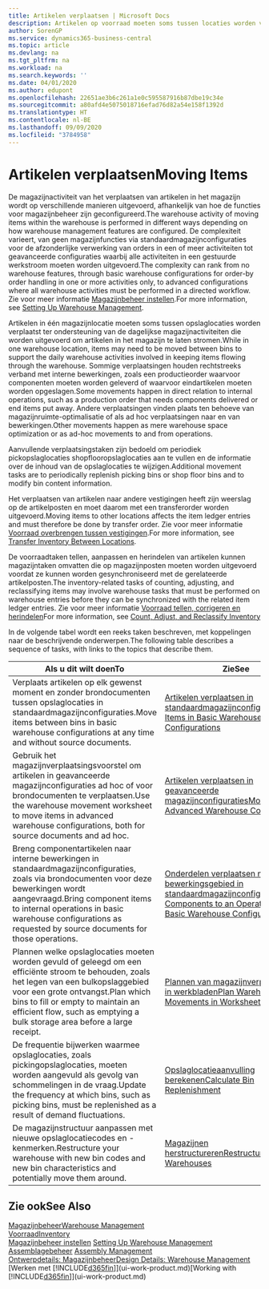 ```yaml
---
title: Artikelen verplaatsen | Microsoft Docs
description: Artikelen op voorraad moeten soms tussen locaties worden verplaatst ter ondersteuning van de dagelijkse magazijnactiviteiten die worden uitgevoerd om artikelen in het magazijn te laten stromen. Sommige verplaatsingen houden rechtstreeks verband met interne bewerkingen, zoals een productieorder waarvoor componenten moeten worden geleverd of waarvoor eindartikelen moeten worden opgeslagen. Andere verplaatsingen vinden plaats ten behoeve van magazijnruimte-optimalisatie of als ad hoc verplaatsingen naar en van bewerkingen.
author: SorenGP
ms.service: dynamics365-business-central
ms.topic: article
ms.devlang: na
ms.tgt_pltfrm: na
ms.workload: na
ms.search.keywords: ''
ms.date: 04/01/2020
ms.author: edupont
ms.openlocfilehash: 22651ae3b6c261a1e0c595587916b87dbe19c34e
ms.sourcegitcommit: a80afd4e5075018716efad76d82a54e158f1392d
ms.translationtype: HT
ms.contentlocale: nl-BE
ms.lasthandoff: 09/09/2020
ms.locfileid: "3784958"
---
```

# <a name="moving-items"></a><span data-ttu-id="f53e1-105">Artikelen verplaatsen</span><span class="sxs-lookup"><span data-stu-id="f53e1-105">Moving Items</span></span>
<span data-ttu-id="f53e1-106">De magazijnactiviteit van het verplaatsen van artikelen in het magazijn wordt op verschillende manieren uitgevoerd, afhankelijk van hoe de functies voor magazijnbeheer zijn geconfigureerd.</span><span class="sxs-lookup"><span data-stu-id="f53e1-106">The warehouse activity of moving items within the warehouse is performed in different ways depending on how warehouse management features are configured.</span></span> <span data-ttu-id="f53e1-107">De complexiteit varieert, van geen magazijnfuncties via standaardmagazijnconfiguraties voor de afzonderlijke verwerking van orders in een of meer activiteiten tot geavanceerde configuraties waarbij alle activiteiten in een gestuurde werkstroom moeten worden uitgevoerd.</span><span class="sxs-lookup"><span data-stu-id="f53e1-107">The complexity can rank from no warehouse features, through basic warehouse configurations for order-by order handling in one or more activities only, to advanced configurations where all warehouse activities must be performed in a directed workflow.</span></span> <span data-ttu-id="f53e1-108">Zie voor meer informatie [Magazijnbeheer instellen](warehouse-setup-warehouse.md).</span><span class="sxs-lookup"><span data-stu-id="f53e1-108">For more information, see [Setting Up Warehouse Management](warehouse-setup-warehouse.md).</span></span>

<span data-ttu-id="f53e1-109">Artikelen in één magazijnlocatie moeten soms tussen opslaglocaties worden verplaatst ter ondersteuning van de dagelijkse magazijnactiviteiten die worden uitgevoerd om artikelen in het magazijn te laten stromen.</span><span class="sxs-lookup"><span data-stu-id="f53e1-109">While in one warehouse location, items may need to be moved between bins to support the daily warehouse activities involved in keeping items flowing through the warehouse.</span></span> <span data-ttu-id="f53e1-110">Sommige verplaatsingen houden rechtstreeks verband met interne bewerkingen, zoals een productieorder waarvoor componenten moeten worden geleverd of waarvoor eindartikelen moeten worden opgeslagen.</span><span class="sxs-lookup"><span data-stu-id="f53e1-110">Some movements happen in direct relation to internal operations, such as a production order that needs components delivered or end items put away.</span></span> <span data-ttu-id="f53e1-111">Andere verplaatsingen vinden plaats ten behoeve van magazijnruimte-optimalisatie of als ad hoc verplaatsingen naar en van bewerkingen.</span><span class="sxs-lookup"><span data-stu-id="f53e1-111">Other movements happen as mere warehouse space optimization or as ad-hoc movements to and from operations.</span></span>

<span data-ttu-id="f53e1-112">Aanvullende verplaatsingstaken zijn bedoeld om periodiek pickopslaglocaties shopflooropslaglocaties aan te vullen en de informatie over de inhoud van de opslaglocaties te wijzigen.</span><span class="sxs-lookup"><span data-stu-id="f53e1-112">Additional movement tasks are to periodically replenish picking bins or shop floor bins and to modify bin content information.</span></span>

<span data-ttu-id="f53e1-113">Het verplaatsen van artikelen naar andere vestigingen heeft zijn weerslag op de artikelposten en moet daarom met een transferorder worden uitgevoerd.</span><span class="sxs-lookup"><span data-stu-id="f53e1-113">Moving items to other locations affects the item ledger entries and must therefore be done by transfer order.</span></span> <span data-ttu-id="f53e1-114">Zie voor meer informatie [Voorraad overbrengen tussen vestigingen](inventory-how-transfer-between-locations.md).</span><span class="sxs-lookup"><span data-stu-id="f53e1-114">For more information, see [Transfer Inventory Between Locations](inventory-how-transfer-between-locations.md).</span></span>  

<span data-ttu-id="f53e1-115">De voorraadtaken tellen, aanpassen en herindelen van artikelen kunnen magazijntaken omvatten die op magazijnposten moeten worden uitgevoerd voordat ze kunnen worden gesynchroniseerd met de gerelateerde artikelposten.</span><span class="sxs-lookup"><span data-stu-id="f53e1-115">The inventory-related tasks of counting, adjusting, and reclassifying items may involve warehouse tasks that must be performed on warehouse entries before they can be synchronized with the related item ledger entries.</span></span> <span data-ttu-id="f53e1-116">Zie voor meer informatie [Voorraad tellen, corrigeren en herindelen](inventory-how-count-adjust-reclassify.md)</span><span class="sxs-lookup"><span data-stu-id="f53e1-116">For more information, see [Count, Adjust, and Reclassify Inventory](inventory-how-count-adjust-reclassify.md)</span></span>  

 <span data-ttu-id="f53e1-117">In de volgende tabel wordt een reeks taken beschreven, met koppelingen naar de beschrijvende onderwerpen.</span><span class="sxs-lookup"><span data-stu-id="f53e1-117">The following table describes a sequence of tasks, with links to the topics that describe them.</span></span>   

|<span data-ttu-id="f53e1-118">**Als u dit wilt doen**</span><span class="sxs-lookup"><span data-stu-id="f53e1-118">**To**</span></span>|<span data-ttu-id="f53e1-119">**Zie**</span><span class="sxs-lookup"><span data-stu-id="f53e1-119">**See**</span></span>|  
|------------|-------------|  
|<span data-ttu-id="f53e1-120">Verplaats artikelen op elk gewenst moment en zonder brondocumenten tussen opslaglocaties in standaardmagazijnconfiguraties.</span><span class="sxs-lookup"><span data-stu-id="f53e1-120">Move items between bins in basic warehouse configurations at any time and without source documents.</span></span>|[<span data-ttu-id="f53e1-121">Artikelen verplaatsen in standaardmagazijnconfiguraties</span><span class="sxs-lookup"><span data-stu-id="f53e1-121">Move Items in Basic Warehouse Configurations</span></span>](warehouse-how-to-move-items-ad-hoc-in-basic-warehousing.md)|
|<span data-ttu-id="f53e1-122">Gebruik het magazijnverplaatsingsvoorstel om artikelen in geavanceerde magazijnconfiguraties ad hoc of voor brondocumenten te verplaatsen.</span><span class="sxs-lookup"><span data-stu-id="f53e1-122">Use the warehouse movement worksheet to move items in advanced warehouse configurations, both for source documents and ad hoc.</span></span>|[<span data-ttu-id="f53e1-123">Artikelen verplaatsen in geavanceerde magazijnconfiguraties</span><span class="sxs-lookup"><span data-stu-id="f53e1-123">Move Items in Advanced Warehouse Configurations</span></span>](warehouse-how-to-move-items-in-advanced-warehousing.md)|  
|<span data-ttu-id="f53e1-124">Breng componentartikelen naar interne bewerkingen in standaardmagazijnconfiguraties, zoals via brondocumenten voor deze bewerkingen wordt aangevraagd.</span><span class="sxs-lookup"><span data-stu-id="f53e1-124">Bring component items to internal operations in basic warehouse configurations as requested by source documents for those operations.</span></span>|[<span data-ttu-id="f53e1-125">Onderdelen verplaatsen naar een bewerkingsgebied in standaardmagazijnconfiguraties</span><span class="sxs-lookup"><span data-stu-id="f53e1-125">Move Components to an Operation Area in Basic Warehouse Configurations</span></span>](warehouse-how-to-move-components-to-an-operation-area-in-basic-warehousing.md)|
|<span data-ttu-id="f53e1-126">Plannen welke opslaglocaties moeten worden gevuld of geleegd om een efficiënte stroom te behouden, zoals het legen van een bulkopslaggebied voor een grote ontvangst.</span><span class="sxs-lookup"><span data-stu-id="f53e1-126">Plan which bins to fill or empty to maintain an efficient flow, such as emptying a bulk storage area before a large receipt.</span></span>|[<span data-ttu-id="f53e1-127">Plannen van magazijnverplaatsingen in werkbladen</span><span class="sxs-lookup"><span data-stu-id="f53e1-127">Plan Warehouse Movements in Worksheets</span></span>](warehouse-how-to-plan-warehouse-movements-in-worksheets.md)|
|<span data-ttu-id="f53e1-128">De frequentie bijwerken waarmee opslaglocaties, zoals pickingopslaglocaties, moeten worden aangevuld als gevolg van schommelingen in de vraag.</span><span class="sxs-lookup"><span data-stu-id="f53e1-128">Update the frequency at which bins, such as picking bins, must be replenished as a result of demand fluctuations.</span></span>|[<span data-ttu-id="f53e1-129">Opslaglocatieaanvulling berekenen</span><span class="sxs-lookup"><span data-stu-id="f53e1-129">Calculate Bin Replenishment</span></span>](warehouse-how-to-calculate-bin-replenishment.md)|
|<span data-ttu-id="f53e1-130">De magazijnstructuur aanpassen met nieuwe opslaglocatiecodes en -kenmerken.</span><span class="sxs-lookup"><span data-stu-id="f53e1-130">Restructure your warehouse with new bin codes and new bin characteristics and potentially move them around.</span></span>|[<span data-ttu-id="f53e1-131">Magazijnen herstructureren</span><span class="sxs-lookup"><span data-stu-id="f53e1-131">Restructure Warehouses</span></span>](warehouse-how-to-restructure-warehouses.md)|  

## <a name="see-also"></a><span data-ttu-id="f53e1-132">Zie ook</span><span class="sxs-lookup"><span data-stu-id="f53e1-132">See Also</span></span>  
[<span data-ttu-id="f53e1-133">Magazijnbeheer</span><span class="sxs-lookup"><span data-stu-id="f53e1-133">Warehouse Management</span></span>](warehouse-manage-warehouse.md)  
[<span data-ttu-id="f53e1-134">Voorraad</span><span class="sxs-lookup"><span data-stu-id="f53e1-134">Inventory</span></span>](inventory-manage-inventory.md)  
<span data-ttu-id="f53e1-135">[Magazijnbeheer instellen](warehouse-setup-warehouse.md)   </span><span class="sxs-lookup"><span data-stu-id="f53e1-135">[Setting Up Warehouse Management](warehouse-setup-warehouse.md)   </span></span>  
<span data-ttu-id="f53e1-136">[Assemblagebeheer](assembly-assemble-items.md)  </span><span class="sxs-lookup"><span data-stu-id="f53e1-136">[Assembly Management](assembly-assemble-items.md)  </span></span>  
[<span data-ttu-id="f53e1-137">Ontwerpdetails: Magazijnbeheer</span><span class="sxs-lookup"><span data-stu-id="f53e1-137">Design Details: Warehouse Management</span></span>](design-details-warehouse-management.md)  
<span data-ttu-id="f53e1-138">[Werken met [!INCLUDE[d365fin](includes/d365fin_md.md)]](ui-work-product.md)</span><span class="sxs-lookup"><span data-stu-id="f53e1-138">[Working with [!INCLUDE[d365fin](includes/d365fin_md.md)]](ui-work-product.md)</span></span>
